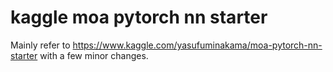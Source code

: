 # kaggle moa pytorch nn starter

Mainly refer to https://www.kaggle.com/yasufuminakama/moa-pytorch-nn-starter with a few minor changes.
